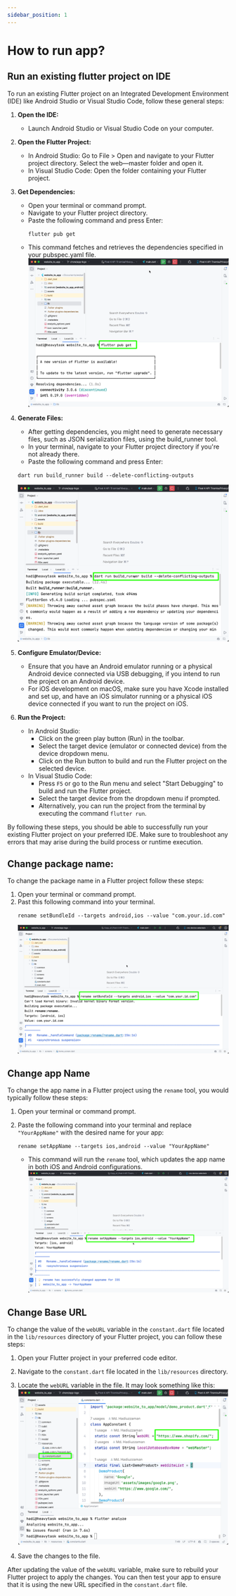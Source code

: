 ```yaml
---
sidebar_position: 1
---
```


# How to run app?

## Run an existing flutter project on IDE

To run an existing Flutter project on an Integrated Development Environment (IDE) like Android Studio or Visual Studio Code, follow these general steps:

1. **Open the IDE:**
   - Launch Android Studio or Visual Studio Code on your computer.

2. **Open the Flutter Project:**
   - In Android Studio: Go to File > Open and navigate to your Flutter project directory. Select the web—master folder and open it.
   - In Visual Studio Code: Open the folder containing your Flutter project.

3. **Get Dependencies:**
   - Open your terminal or command prompt.
   - Navigate to your Flutter project directory.
   - Paste the following command and press Enter:
     ```
     flutter pub get
     ```
   - This command fetches and retrieves the dependencies specified in your pubspec.yaml file.
   ![Get Dependencies image](./img/dependencies.png)

4. **Generate Files:**
   - After getting dependencies, you might need to generate necessary files, such as JSON serialization files, using the build_runner tool.
   - In your terminal, navigate to your Flutter project directory if you're not already there.
   - Paste the following command and press Enter:
   ```
   dart run build_runner build --delete-conflicting-outputs
   ```
   ![Generate files image](./img/generate_files.png)


5. **Configure Emulator/Device:**
   - Ensure that you have an Android emulator running or a physical Android device connected via USB debugging, if you intend to run the project on an Android device.
   - For iOS development on macOS, make sure you have Xcode installed and set up, and have an iOS simulator running or a physical iOS device connected if you want to run the project on iOS.

6. **Run the Project:**
   - In Android Studio:
     - Click on the green play button (Run) in the toolbar.
     - Select the target device (emulator or connected device) from the device dropdown menu.
     - Click on the Run button to build and run the Flutter project on the selected device.
   - In Visual Studio Code:
     - Press `F5` or go to the Run menu and select "Start Debugging" to build and run the Flutter project.
     - Select the target device from the dropdown menu if prompted.
     - Alternatively, you can run the project from the terminal by executing the command `flutter run`.

By following these steps, you should be able to successfully run your existing Flutter project on your preferred IDE. Make sure to troubleshoot any errors that may arise during the build process or runtime execution.

## Change package name:
To change the package name in a Flutter project follow these steps:
1. Open your terminal or command prompt.
2. Past this following command into your terminal.
   ```
   rename setBundleId --targets android,ios --value "com.your.id.com"
   ```
   ![package name image](./img/package_name.png)

## Change app Name
To change the app name in a Flutter project using the `rename` tool, you would typically follow these steps:

1. Open your terminal or command prompt.

2. Paste the following command into your terminal and replace `"YourAppName"` with the desired name for your app:
     ```
     rename setAppName --targets ios,android --value "YourAppName"
     ```
   - This command will run the `rename` tool, which updates the app name in both iOS and Android configurations.
   ![Change app name](./img/Change_app_name.png)


## Change Base URL
To change the value of the `webURL` variable in the `constant.dart` file located in the `lib/resources` directory of your Flutter project, you can follow these steps:

1. Open your Flutter project in your preferred code editor.

2. Navigate to the `constant.dart` file located in the `lib/resources` directory.

3. Locate the `webURL` variable in the file. It may look something like this:
![Chnage home page tab url](./img/base_url.png)

5. Save the changes to the file.

After updating the value of the `webURL` variable, make sure to rebuild your Flutter project to apply the changes. You can then test your app to ensure that it is using the new URL specified in the `constant.dart` file.